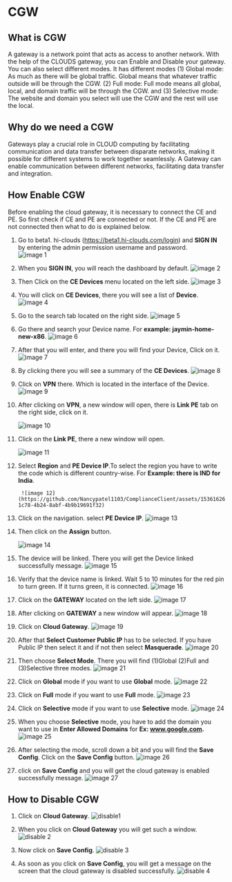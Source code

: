 # CGW
## What is CGW
A gateway is a network point that acts as access to another network. With the help of the CLOUDS gateway, you can Enable and Disable your gateway. You can also select different modes. It has different modes (1) Global mode: As much as there will be global traffic. Global means that whatever traffic outside will be through the CGW. (2) Full mode: Full mode means all global, local, and domain traffic will be through the CGW. and (3) Selective mode: The website and domain you select will use the CGW and the rest will use the local.

## Why do we need a CGW
Gateways play a crucial role in CLOUD computing by facilitating communication and data transfer between disparate networks, making it possible for different systems to work together seamlessly. A Gateway can enable communication between different networks, facilitating data transfer and integration.

## How Enable CGW
Before enabling the cloud gateway, it is necessary to connect the CE and PE. So first check if CE and PE are connected or not. If the CE and PE are not connected then what to do is explained below.

1. Go to beta1. hi-clouds (https://beta1.hi-clouds.com/login) and **SIGN IN** by entering the admin permission username and password.                                                                        
   ![image 1](https://github.com/Nancypatel1103/ComplianceClient/assets/153616269/7d46c233-5c85-4da1-a60e-ab01b3dc2240)

2. When you **SIGN IN**, you will reach the dashboard by default.
   ![image 2](https://github.com/Nancypatel1103/ComplianceClient/assets/153616269/5658f1a5-44c8-458b-9d04-fd4af5421a25)

3. Then Click on the **CE Devices** menu located on the left side.
   ![image 3](https://github.com/Nancypatel1103/ComplianceClient/assets/153616269/90053de6-32c5-4989-bd39-654c60870d42)

4. You will click on **CE Devices**, there you will see a list of **Device**.
   ![image 4](https://github.com/Nancypatel1103/ComplianceClient/assets/153616269/d297ed51-e631-4dcb-a18a-0bf837b421fd)

5. Go to the search tab located on the right side.
   ![image 5](https://github.com/Nancypatel1103/ComplianceClient/assets/153616269/774d6eec-dfae-4cca-9668-6096e63c1345)

6. Go there and search your Device name. For **example: jaymin-home-new-x86**.
   ![image 6](https://github.com/Nancypatel1103/ComplianceClient/assets/153616269/8ddb4d09-25ce-4327-9182-265924f200e1)

7. After that you will enter, and there you will find your Device, Click on it.
   ![image 7](https://github.com/Nancypatel1103/ComplianceClient/assets/153616269/49fe9b4a-ff9b-4a23-b379-4e546bcb9a87)

8. By clicking there you will see a summary of the **CE Devices**.
   ![image 8](https://github.com/Nancypatel1103/ComplianceClient/assets/153616269/5fb4f255-8b4a-46c8-a5bf-ef36e206feb0) 

9. Click on **VPN** there. Which is located in the interface of the Device.
   ![image 9](https://github.com/Nancypatel1103/ComplianceClient/assets/153616269/93085c6e-6f66-4988-b37b-0cbe68ac2b59)

10. After clicking on **VPN**, a new window will open, there is **Link PE** tab on the right side, click on it.
   
       ![image 10](https://github.com/Nancypatel1103/ComplianceClient/assets/153616269/48ad5254-91e5-4ef0-8e67-7f703fa3530b)

11. Click on the **Link PE**, there a new window will open.

       ![image 11](https://github.com/Nancypatel1103/ComplianceClient/assets/153616269/5139159d-9bc8-4bb1-8de1-8d68eecf70dd)

12. Select **Region** and **PE Device IP**.To select the region you have to write the code which is different country-wise. For **Example: there is IND for India**.

         ![image 12](https://github.com/Nancypatel1103/ComplianceClient/assets/153616269/b9a11745-1c78-4b24-8abf-4b9b19691f32)

13. Click on the navigation. select **PE Device IP**.
          ![image 13](https://github.com/Nancypatel1103/ComplianceClient/assets/153616269/bc9f5d5b-0ade-44a6-8964-16cbcd563adb)

14. Then click on the **Assign** button.
      
       ![image 14](https://github.com/Nancypatel1103/ComplianceClient/assets/153616269/d8948dfe-6e1a-4f63-ac65-86d3b7cd948c)

15. The device will be linked. There you will get the Device linked successfully message.
    ![image 15](https://github.com/Nancypatel1103/ComplianceClient/assets/153616269/bdbbfa70-1577-4962-8de4-14d55600b2c7)

16. Verify that the device name is linked. Wait 5 to 10 minutes for the red pin to turn green. If it turns green, it is connected.
    ![image 16](https://github.com/Nancypatel1103/ComplianceClient/assets/153616269/fb2b0e36-1625-4257-a100-91dac9ae0ed0) 

17. Click on the **GATEWAY** located on the left side.
    ![image 17](https://github.com/Nancypatel1103/ComplianceClient/assets/153616269/a33ca996-9691-4fdc-ba73-7b645a6229c3)

18. After clicking on **GATEWAY** a new window will appear.
    ![image 18](https://github.com/Nancypatel1103/ComplianceClient/assets/153616269/b25c6e3f-b4f7-4c24-bfe1-aa240ee44021)

19. Click on **Cloud Gateway**.
    ![image 19](https://github.com/Nancypatel1103/ComplianceClient/assets/153616269/75a570d9-ad50-4f85-9af2-f169625d9fd5)

20. After that **Select Customer Public IP** has to be selected. If you have Public IP then select it and if not then select **Masquerade**.
    ![image 20](https://github.com/Nancypatel1103/ComplianceClient/assets/153616269/b81483d9-5a21-4a96-8320-74bd211e8b0e)

21. Then choose **Select Mode**. There you will find (1)Global (2)Full and (3)Selective three modes.
    ![image 21](https://github.com/Nancypatel1103/ComplianceClient/assets/153616269/f7276c6f-5bb9-4e58-b59e-077307a44999)

22. Click on **Global** mode if you want to use **Global** mode.
    ![image 22](https://github.com/Nancypatel1103/ComplianceClient/assets/153616269/6f6f88c4-4a23-47c0-8e3e-3b41e3913448)

23. Click on **Full** mode if you want to use **Full** mode.
    ![image 23](https://github.com/Nancypatel1103/ComplianceClient/assets/153616269/1c79c42d-3181-450d-b57f-62ce87713424)

24. Click on **Selective** mode if you want to use **Selective** mode.
    ![image 24](https://github.com/Nancypatel1103/ComplianceClient/assets/153616269/32058616-812a-4945-b983-386968d75901)

25. When you choose **Selective** mode, you have to add the domain you want to use in **Enter Allowed Domains** for **Ex: www.google.com.**
    ![image 25](https://github.com/Nancypatel1103/ComplianceClient/assets/153616269/a3e654ec-a004-49f6-9bae-c4f6498a44e8)

26. After selecting the mode, scroll down a bit and you will find the **Save Config**. Click on the **Save Config** button.
    ![image 26](https://github.com/Nancypatel1103/ComplianceClient/assets/153616269/9152d813-a28e-4f33-b8da-fefff43be3b0)

27. click on **Save Config** and you will get the cloud gateway is enabled successfully message.
    ![image 27](https://github.com/Nancypatel1103/ComplianceClient/assets/153616269/9ed9ccd4-815e-4968-a600-37087673995d) 

## How to Disable CGW 

1. Click on **Cloud Gateway**.
   ![disable1](https://github.com/Nancypatel1103/ComplianceClient/assets/153616269/633c7a28-3087-4eca-8d91-07c931251faa)

2. When you click on **Cloud Gateway** you will get such a window.
   ![disable 2](https://github.com/Nancypatel1103/ComplianceClient/assets/153616269/4eed8511-70ff-424f-8873-9b6ebb3da268)

3. Now click on **Save Config**.
   ![disable 3](https://github.com/Nancypatel1103/ComplianceClient/assets/153616269/b0f1f257-958d-4154-b198-62f7b51de9bf)

4. As soon as you click on **Save Config**, you will get a message on the screen that the cloud gateway is disabled successfully.
   ![disable 4](https://github.com/Nancypatel1103/ComplianceClient/assets/153616269/6c189c71-d1de-4c8d-9a9b-c312f70ced3a)



    
    
    
